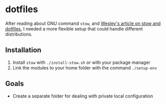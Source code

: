 # dotfiles

After reading about GNU command `stow`, and [Wesley's article on stow and dotfiles](https://medium.com/@waterkip/managing-my-dotfiles-with-gnu-stow-262d2540a866), I needed a more flexible setup that could handle different distributions. 

## Installation

1. Install `stow` with `./install-stow.sh` or with your package manager
2. Link the modules to your home folder with the command `./setup-env`

## Goals

- Create a separate folder for dealing with private local configuration


